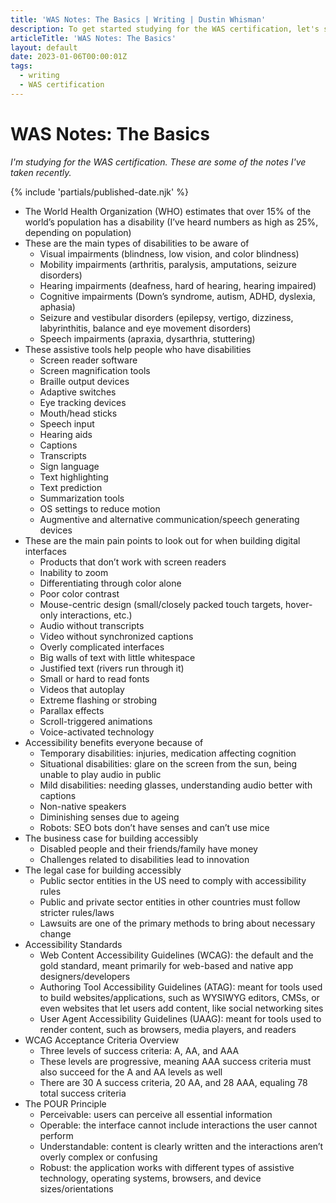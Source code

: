 ```yaml
---
title: 'WAS Notes: The Basics | Writing | Dustin Whisman'
description: To get started studying for the WAS certification, let's start with the basics, laying out some facts and terms to understand before going deeper.
articleTitle: 'WAS Notes: The Basics'
layout: default
date: 2023-01-06T00:00:01Z
tags:
  - writing
  - WAS certification
---
```


# WAS Notes: The Basics

_I'm studying for the WAS certification. These are some of the notes I've taken recently._

{% include 'partials/published-date.njk' %}

- The World Health Organization (WHO) estimates that over 15% of the world’s population has a disability (I’ve heard numbers as high as 25%, depending on population)
- These are the main types of disabilities to be aware of
  - Visual impairments (blindness, low vision, and color blindness)
  - Mobility impairments (arthritis, paralysis, amputations, seizure disorders)
  - Hearing impairments (deafness, hard of hearing, hearing impaired)
  - Cognitive impairments (Down’s syndrome, autism, ADHD, dyslexia, aphasia)
  - Seizure and vestibular disorders (epilepsy, vertigo, dizziness, labyrinthitis, balance and eye movement disorders)
  - Speech impairments (apraxia, dysarthria, stuttering)
- These assistive tools help people who have disabilities
  - Screen reader software
  - Screen magnification tools
  - Braille output devices
  - Adaptive switches
  - Eye tracking devices
  - Mouth/head sticks
  - Speech input
  - Hearing aids
  - Captions
  - Transcripts
  - Sign language
  - Text highlighting
  - Text prediction
  - Summarization tools
  - OS settings to reduce motion
  - Augmentive and alternative communication/speech generating devices
- These are the main pain points to look out for when building digital interfaces
  - Products that don’t work with screen readers
  - Inability to zoom
  - Differentiating through color alone
  - Poor color contrast
  - Mouse-centric design (small/closely packed touch targets, hover-only interactions, etc.)
  - Audio without transcripts
  - Video without synchronized captions
  - Overly complicated interfaces
  - Big walls of text with little whitespace
  - Justified text (rivers run through it)
  - Small or hard to read fonts
  - Videos that autoplay
  - Extreme flashing or strobing
  - Parallax effects
  - Scroll-triggered animations
  - Voice-activated technology
- Accessibility benefits everyone because of
  - Temporary disabilities: injuries, medication affecting cognition
  - Situational disabilities: glare on the screen from the sun, being unable to play audio in public
  - Mild disabilities: needing glasses, understanding audio better with captions
  - Non-native speakers
  - Diminishing senses due to ageing
  - Robots: SEO bots don’t have senses and can’t use mice
- The business case for building accessibly
  - Disabled people and their friends/family have money
  - Challenges related to disabilities lead to innovation
- The legal case for building accessibly
  - Public sector entities in the US need to comply with accessibility rules
  - Public and private sector entities in other countries must follow stricter rules/laws
  - Lawsuits are one of the primary methods to bring about necessary change
- Accessibility Standards
  - Web Content Accessibility Guidelines (WCAG): the default and the gold standard, meant primarily for web-based and native app designers/developers
  - Authoring Tool Accessibility Guidelines (ATAG): meant for tools used to build websites/applications, such as WYSIWYG editors, CMSs, or even websites that let users add content, like social networking sites
  - User Agent Accessibility Guidelines (UAAG): meant for tools used to render content, such as browsers, media players, and readers
- WCAG Acceptance Criteria Overview
  - Three levels of success criteria: A, AA, and AAA
  - These levels are progressive, meaning AAA success criteria must also succeed for the A and AA levels as well
  - There are 30 A success criteria, 20 AA, and 28 AAA, equaling 78 total success criteria
- The POUR Principle
  - Perceivable: users can perceive all essential information
  - Operable: the interface cannot include interactions the user cannot perform
  - Understandable: content is clearly written and the interactions aren’t overly complex or confusing
  - Robust: the application works with different types of assistive technology, operating systems, browsers, and device sizes/orientations
